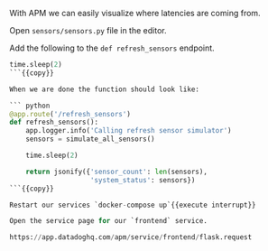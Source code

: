 With APM we can easily visualize where latencies are coming from.

Open `sensors/sensors.py` file in the editor.

Add the following to the `def refresh_sensors` endpoint.

```python
time.sleep(2)
```{{copy}}

When we are done the function should look like:

``` python
@app.route('/refresh_sensors')
def refresh_sensors():
    app.logger.info('Calling refresh sensor simulator')
    sensors = simulate_all_sensors()

    time.sleep(2)

    return jsonify({'sensor_count': len(sensors),
                    'system_status': sensors})
```{{copy}}

Restart our services `docker-compose up`{{execute interrupt}}

Open the service page for our `frontend` service.

https://app.datadoghq.com/apm/service/frontend/flask.request
